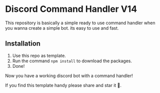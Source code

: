 # Discord Command Handler V14

This repository is basically a simple ready to use command handler when you wanna create a simple bot. its easy to use and fast.

## Installation

1. Use this repo as template.
2. Run the command `npm install` to download the packages.
3. Done!

Now you have a working discord bot with a command handler!

If you find this template handy please share and star it 💪.
